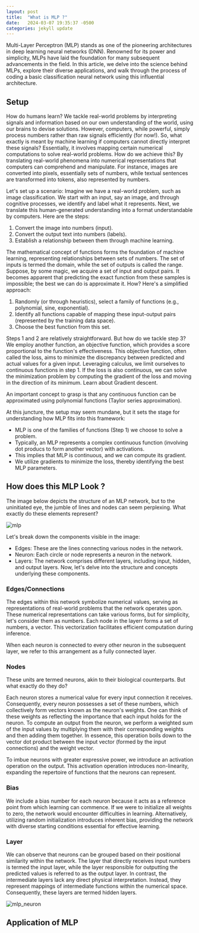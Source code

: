 ```yaml
---
layout: post
title:  "What is MLP ?"
date:   2024-03-07 19:35:37 -0500
categories: jekyll update
---
```


Multi-Layer Perceptron (MLP) stands as one of the pioneering architectures in deep learning neural networks (DNN). 
Renowned for its power and simplicity, MLPs have laid the foundation for many subsequent advancements in the field.
In this article, we delve into the science behind MLPs, explore their diverse applications, and walk through the 
process of coding a basic classification neural network using this influential architecture.

## Setup
How do humans learn? We tackle real-world problems by interpreting signals and information based on our own understanding of the world, using our brains to devise solutions. However, computers, while powerful, simply process numbers rather than raw signals efficiently (for now!). So, what exactly is meant by machine learning if computers cannot directly interpret these signals? Essentially, it involves mapping certain numerical computations to solve real-world problems. How do we achieve this? By translating real-world phenomena into numerical representations that computers can comprehend and manipulate. For instance, images are converted into pixels, essentially sets of numbers, while textual sentences are transformed into tokens, also represented by numbers. 

Let's set up a scenario: Imagine we have a real-world problem, such as image classification. We start with an input, say an image, and through cognitive processes, we identify and label what it represents. Next, we translate this human-generated understanding into a format understandable by computers. Here are the steps:

1. Convert the image into numbers (input).
2. Convert the output text into numbers (labels).
3. Establish a relationship between them through machine learning.

The mathematical concept of functions forms the foundation of machine learning, representing relationships between sets of numbers. The set of inputs is termed the domain, while the set of outputs is called the range. Suppose, by some magic, we acquire a set of input and output pairs. It becomes apparent that predicting the exact function from these samples is impossible; the best we can do is approximate it. How? Here's a simplified approach:

1. Randomly (or through heuristics), select a family of functions (e.g., polynomial, sine, exponential).
2. Identify all functions capable of mapping these input-output pairs (represented by the training data space).
3. Choose the best function from this set.

Steps 1 and 2 are relatively straightforward. But how do we tackle step 3? We employ another function, an objective function, which provides a score proportional to the function's effectiveness. This objective function, often called the loss, aims to minimize the discrepancy between predicted and actual values for a given input. Leveraging calculus, we limit ourselves to continuous functions in step 1. If the loss is also continuous, we can solve the minimization problem by computing the gradient of the loss and moving in the direction of its minimum. Learn about Gradient descent. 

An important concept to grasp is that any continuous function can be approximated using polynomial functions (Taylor series approximation). 

At this juncture, the setup may seem mundane, but it sets the stage for understanding how MLP fits into this framework:

- MLP is one of the families of functions (Step 1) we choose to solve a problem.
- Typically, an MLP represents a complex continuous function (involving dot producs to form another vector) with activations.
- This implies that MLP is continuous, and we can compute its gradient.
- We utilize gradients to minimize the loss, thereby identifying the best MLP parameters.

## How does this MLP Look ?
The image below depicts the structure of an MLP network, but to the uninitiated eye, the jumble of lines and nodes can seem perplexing. 
What exactly do these elements represent?

![mlp]({{site.baseurl}}/assets/images/mlp_image.jpg)

Let's break down the components visible in the image:
- Edges: These are the lines connecting various nodes in the network.
- Neuron: Each circle or node represents a neuron in the network.
- Layers: The network comprises different layers, including input, hidden, and output layers.
Now, let's delve into the structure and concepts underlying these components.

### Edges/Connections
The edges within this network symbolize numerical values, serving as representations of real-world problems that the network operates upon. These numerical representations can take various forms, but for simplicity, let's consider them as numbers. Each node in the layerr forms a set of numbers, a vector. This vectorization facilitates efficient computation during inference.

When each neuron is connected to every other neuron in the subsequent layer, we refer to this arrangement as a fully connected layer.

### Nodes
These units are termed neurons, akin to their biological counterparts. But what exactly do they do?

Each neuron stores a numerical value for every input connection it receives. Consequently, every neuron possesses a set of these numbers, which collectively form vectors known as the neuron's weights. One can think of these weights as reflecting the importance that each input holds for the neuron. To compute an output from the neuron, we perform a weighted sum of the input values by multiplying them with their corresponding weights and then adding them together. In essence, this operation boils down to the vector dot product between the input vector (formed by the input connections) and the weight vector.

To imbue neurons with greater expressive power, we introduce an activation operation on the output. This activation operation introduces non-linearity, expanding the repertoire of functions that the neurons can represent.

### Bias
We include a bias number for each neuron because it acts as a reference point from which learning can commence. If we were to initialize all weights to zero, the network would encounter difficulties in learning. Alternatively, utilizing random initialization introduces inherent bias, providing the network with diverse starting conditions essential for effective learning.

### Layer
We can observe that neurons can be grouped based on their positional similarity within the network. The layer that directly receives input numbers is termed the input layer, while the layer responsible for outputting the predicted values is referred to as the output layer. In contrast, the intermediate layers lack any direct physical interpretation. Instead, they represent mappings of intermediate functions within the numerical space. Consequently, these layers are termed hidden layers.

![mlp_neuron]({{site.baseurl}}/assets/images/mlp_neuron.jpg)

## Application of MLP



